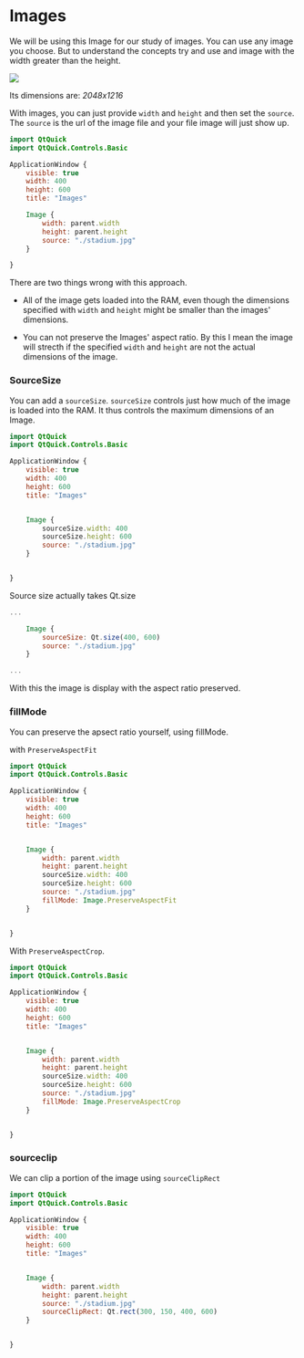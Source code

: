 # Images

We will be using this Image for our study of images. You can use any image you choose. But to understand the concepts try and use and image with the width greater than the height.

![](D:\Tutsandbox\educative\stadium.jpg)

Its dimensions are: *2048x1216*

With images, you can just provide `width` and `height` and then set the `source`. The `source` is the url of the image file and your file image will just show up.

```qml
import QtQuick
import QtQuick.Controls.Basic

ApplicationWindow {
    visible: true
    width: 400
    height: 600
    title: "Images"

    Image {
        width: parent.width
        height: parent.height
        source: "./stadium.jpg"
    }

}
```

There are two things wrong with this approach.

* All of the image gets loaded into the RAM, even though the dimensions specified with `width` and `height` might be smaller than the images' dimensions.

* You can not preserve the Images' aspect ratio. By this I mean the image will strecth if the specified `width` and `height` are not the actual dimensions of the image.

### SourceSize

You can add a  `sourceSize`. `sourceSize` controls just how much of the image is loaded into the RAM. It thus controls the maximum dimensions of an Image.

```qml
import QtQuick
import QtQuick.Controls.Basic

ApplicationWindow {
    visible: true
    width: 400
    height: 600
    title: "Images"


    Image {
        sourceSize.width: 400
        sourceSize.height: 600
        source: "./stadium.jpg"
    }


}
```

Source size actually takes Qt.size

```qml
...

    Image {
        sourceSize: Qt.size(400, 600)
        source: "./stadium.jpg"
    }

...
```

 With this the image is display with the aspect ratio preserved.

### fillMode

You can preserve the apsect ratio yourself, using fillMode.

with `PreserveAspectFit`

```qml
import QtQuick
import QtQuick.Controls.Basic

ApplicationWindow {
    visible: true
    width: 400
    height: 600
    title: "Images"


    Image {
        width: parent.width
        height: parent.height
        sourceSize.width: 400
        sourceSize.height: 600
        source: "./stadium.jpg"
        fillMode: Image.PreserveAspectFit
    }


}
```

With `PreserveAspectCrop`.

```qml
import QtQuick
import QtQuick.Controls.Basic

ApplicationWindow {
    visible: true
    width: 400
    height: 600
    title: "Images"


    Image {
        width: parent.width
        height: parent.height
        sourceSize.width: 400
        sourceSize.height: 600
        source: "./stadium.jpg"
        fillMode: Image.PreserveAspectCrop
    }


}
```

### sourceclip

We can clip a portion of the image using `sourceClipRect`

```qml
import QtQuick
import QtQuick.Controls.Basic

ApplicationWindow {
    visible: true
    width: 400
    height: 600
    title: "Images"


    Image {
        width: parent.width
        height: parent.height
        source: "./stadium.jpg"
        sourceClipRect: Qt.rect(300, 150, 400, 600)
    }


}
```
